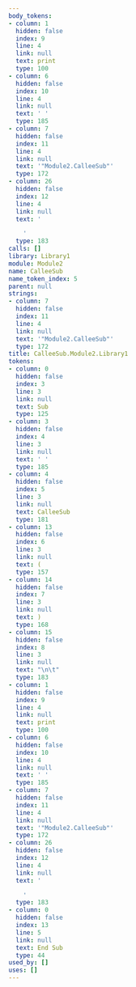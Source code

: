 ```yaml
---
body_tokens:
- column: 1
  hidden: false
  index: 9
  line: 4
  link: null
  text: print
  type: 100
- column: 6
  hidden: false
  index: 10
  line: 4
  link: null
  text: ' '
  type: 185
- column: 7
  hidden: false
  index: 11
  line: 4
  link: null
  text: '"Module2.CalleeSub"'
  type: 172
- column: 26
  hidden: false
  index: 12
  line: 4
  link: null
  text: '

    '
  type: 183
calls: []
library: Library1
module: Module2
name: CalleeSub
name_token_index: 5
parent: null
strings:
- column: 7
  hidden: false
  index: 11
  line: 4
  link: null
  text: '"Module2.CalleeSub"'
  type: 172
title: CalleeSub.Module2.Library1
tokens:
- column: 0
  hidden: false
  index: 3
  line: 3
  link: null
  text: Sub
  type: 125
- column: 3
  hidden: false
  index: 4
  line: 3
  link: null
  text: ' '
  type: 185
- column: 4
  hidden: false
  index: 5
  line: 3
  link: null
  text: CalleeSub
  type: 181
- column: 13
  hidden: false
  index: 6
  line: 3
  link: null
  text: (
  type: 157
- column: 14
  hidden: false
  index: 7
  line: 3
  link: null
  text: )
  type: 168
- column: 15
  hidden: false
  index: 8
  line: 3
  link: null
  text: "\n\t"
  type: 183
- column: 1
  hidden: false
  index: 9
  line: 4
  link: null
  text: print
  type: 100
- column: 6
  hidden: false
  index: 10
  line: 4
  link: null
  text: ' '
  type: 185
- column: 7
  hidden: false
  index: 11
  line: 4
  link: null
  text: '"Module2.CalleeSub"'
  type: 172
- column: 26
  hidden: false
  index: 12
  line: 4
  link: null
  text: '

    '
  type: 183
- column: 0
  hidden: false
  index: 13
  line: 5
  link: null
  text: End Sub
  type: 44
used_by: []
uses: []
---
```

